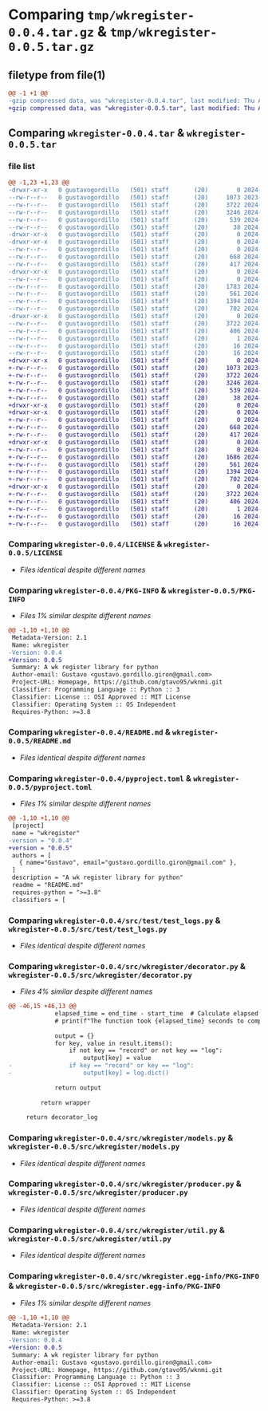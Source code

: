 # Comparing `tmp/wkregister-0.0.4.tar.gz` & `tmp/wkregister-0.0.5.tar.gz`

## filetype from file(1)

```diff
@@ -1 +1 @@
-gzip compressed data, was "wkregister-0.0.4.tar", last modified: Thu Apr 18 18:29:33 2024, max compression
+gzip compressed data, was "wkregister-0.0.5.tar", last modified: Thu Apr 18 18:34:57 2024, max compression
```

## Comparing `wkregister-0.0.4.tar` & `wkregister-0.0.5.tar`

### file list

```diff
@@ -1,23 +1,23 @@
-drwxr-xr-x   0 gustavogordillo   (501) staff       (20)        0 2024-04-18 18:29:33.308839 wkregister-0.0.4/
--rw-r--r--   0 gustavogordillo   (501) staff       (20)     1073 2023-11-28 19:55:03.000000 wkregister-0.0.4/LICENSE
--rw-r--r--   0 gustavogordillo   (501) staff       (20)     3722 2024-04-18 18:29:33.308557 wkregister-0.0.4/PKG-INFO
--rw-r--r--   0 gustavogordillo   (501) staff       (20)     3246 2024-04-17 16:54:30.000000 wkregister-0.0.4/README.md
--rw-r--r--   0 gustavogordillo   (501) staff       (20)      539 2024-04-18 18:29:22.000000 wkregister-0.0.4/pyproject.toml
--rw-r--r--   0 gustavogordillo   (501) staff       (20)       38 2024-04-18 18:29:33.308893 wkregister-0.0.4/setup.cfg
-drwxr-xr-x   0 gustavogordillo   (501) staff       (20)        0 2024-04-18 18:29:33.306551 wkregister-0.0.4/src/
-drwxr-xr-x   0 gustavogordillo   (501) staff       (20)        0 2024-04-18 18:29:33.306788 wkregister-0.0.4/src/test/
--rw-r--r--   0 gustavogordillo   (501) staff       (20)        0 2024-04-15 18:05:55.000000 wkregister-0.0.4/src/test/__init__.py
--rw-r--r--   0 gustavogordillo   (501) staff       (20)      668 2024-04-18 17:44:42.000000 wkregister-0.0.4/src/test/test_logs.py
--rw-r--r--   0 gustavogordillo   (501) staff       (20)      417 2024-04-18 17:44:39.000000 wkregister-0.0.4/src/test.py
-drwxr-xr-x   0 gustavogordillo   (501) staff       (20)        0 2024-04-18 18:29:33.307467 wkregister-0.0.4/src/wkregister/
--rw-r--r--   0 gustavogordillo   (501) staff       (20)        0 2024-04-15 16:15:44.000000 wkregister-0.0.4/src/wkregister/__init__.py
--rw-r--r--   0 gustavogordillo   (501) staff       (20)     1783 2024-04-18 18:29:13.000000 wkregister-0.0.4/src/wkregister/decorator.py
--rw-r--r--   0 gustavogordillo   (501) staff       (20)      561 2024-04-18 17:43:57.000000 wkregister-0.0.4/src/wkregister/models.py
--rw-r--r--   0 gustavogordillo   (501) staff       (20)     1394 2024-04-18 17:39:56.000000 wkregister-0.0.4/src/wkregister/producer.py
--rw-r--r--   0 gustavogordillo   (501) staff       (20)      702 2024-04-18 17:45:49.000000 wkregister-0.0.4/src/wkregister/util.py
-drwxr-xr-x   0 gustavogordillo   (501) staff       (20)        0 2024-04-18 18:29:33.308320 wkregister-0.0.4/src/wkregister.egg-info/
--rw-r--r--   0 gustavogordillo   (501) staff       (20)     3722 2024-04-18 18:29:33.000000 wkregister-0.0.4/src/wkregister.egg-info/PKG-INFO
--rw-r--r--   0 gustavogordillo   (501) staff       (20)      406 2024-04-18 18:29:33.000000 wkregister-0.0.4/src/wkregister.egg-info/SOURCES.txt
--rw-r--r--   0 gustavogordillo   (501) staff       (20)        1 2024-04-18 18:29:33.000000 wkregister-0.0.4/src/wkregister.egg-info/dependency_links.txt
--rw-r--r--   0 gustavogordillo   (501) staff       (20)       16 2024-04-18 18:29:33.000000 wkregister-0.0.4/src/wkregister.egg-info/requires.txt
--rw-r--r--   0 gustavogordillo   (501) staff       (20)       16 2024-04-18 18:29:33.000000 wkregister-0.0.4/src/wkregister.egg-info/top_level.txt
+drwxr-xr-x   0 gustavogordillo   (501) staff       (20)        0 2024-04-18 18:34:57.636356 wkregister-0.0.5/
+-rw-r--r--   0 gustavogordillo   (501) staff       (20)     1073 2023-11-28 19:55:03.000000 wkregister-0.0.5/LICENSE
+-rw-r--r--   0 gustavogordillo   (501) staff       (20)     3722 2024-04-18 18:34:57.636075 wkregister-0.0.5/PKG-INFO
+-rw-r--r--   0 gustavogordillo   (501) staff       (20)     3246 2024-04-17 16:54:30.000000 wkregister-0.0.5/README.md
+-rw-r--r--   0 gustavogordillo   (501) staff       (20)      539 2024-04-18 18:34:49.000000 wkregister-0.0.5/pyproject.toml
+-rw-r--r--   0 gustavogordillo   (501) staff       (20)       38 2024-04-18 18:34:57.636409 wkregister-0.0.5/setup.cfg
+drwxr-xr-x   0 gustavogordillo   (501) staff       (20)        0 2024-04-18 18:34:57.633686 wkregister-0.0.5/src/
+drwxr-xr-x   0 gustavogordillo   (501) staff       (20)        0 2024-04-18 18:34:57.634056 wkregister-0.0.5/src/test/
+-rw-r--r--   0 gustavogordillo   (501) staff       (20)        0 2024-04-15 18:05:55.000000 wkregister-0.0.5/src/test/__init__.py
+-rw-r--r--   0 gustavogordillo   (501) staff       (20)      668 2024-04-18 17:44:42.000000 wkregister-0.0.5/src/test/test_logs.py
+-rw-r--r--   0 gustavogordillo   (501) staff       (20)      417 2024-04-18 17:44:39.000000 wkregister-0.0.5/src/test.py
+drwxr-xr-x   0 gustavogordillo   (501) staff       (20)        0 2024-04-18 18:34:57.634770 wkregister-0.0.5/src/wkregister/
+-rw-r--r--   0 gustavogordillo   (501) staff       (20)        0 2024-04-15 16:15:44.000000 wkregister-0.0.5/src/wkregister/__init__.py
+-rw-r--r--   0 gustavogordillo   (501) staff       (20)     1686 2024-04-18 18:34:31.000000 wkregister-0.0.5/src/wkregister/decorator.py
+-rw-r--r--   0 gustavogordillo   (501) staff       (20)      561 2024-04-18 17:43:57.000000 wkregister-0.0.5/src/wkregister/models.py
+-rw-r--r--   0 gustavogordillo   (501) staff       (20)     1394 2024-04-18 17:39:56.000000 wkregister-0.0.5/src/wkregister/producer.py
+-rw-r--r--   0 gustavogordillo   (501) staff       (20)      702 2024-04-18 17:45:49.000000 wkregister-0.0.5/src/wkregister/util.py
+drwxr-xr-x   0 gustavogordillo   (501) staff       (20)        0 2024-04-18 18:34:57.635776 wkregister-0.0.5/src/wkregister.egg-info/
+-rw-r--r--   0 gustavogordillo   (501) staff       (20)     3722 2024-04-18 18:34:57.000000 wkregister-0.0.5/src/wkregister.egg-info/PKG-INFO
+-rw-r--r--   0 gustavogordillo   (501) staff       (20)      406 2024-04-18 18:34:57.000000 wkregister-0.0.5/src/wkregister.egg-info/SOURCES.txt
+-rw-r--r--   0 gustavogordillo   (501) staff       (20)        1 2024-04-18 18:34:57.000000 wkregister-0.0.5/src/wkregister.egg-info/dependency_links.txt
+-rw-r--r--   0 gustavogordillo   (501) staff       (20)       16 2024-04-18 18:34:57.000000 wkregister-0.0.5/src/wkregister.egg-info/requires.txt
+-rw-r--r--   0 gustavogordillo   (501) staff       (20)       16 2024-04-18 18:34:57.000000 wkregister-0.0.5/src/wkregister.egg-info/top_level.txt
```

### Comparing `wkregister-0.0.4/LICENSE` & `wkregister-0.0.5/LICENSE`

 * *Files identical despite different names*

### Comparing `wkregister-0.0.4/PKG-INFO` & `wkregister-0.0.5/PKG-INFO`

 * *Files 1% similar despite different names*

```diff
@@ -1,10 +1,10 @@
 Metadata-Version: 2.1
 Name: wkregister
-Version: 0.0.4
+Version: 0.0.5
 Summary: A wk register library for python
 Author-email: Gustavo <gustavo.gordillo.giron@gmail.com>
 Project-URL: Homepage, https://github.com/gtavo95/wknmi.git
 Classifier: Programming Language :: Python :: 3
 Classifier: License :: OSI Approved :: MIT License
 Classifier: Operating System :: OS Independent
 Requires-Python: >=3.8
```

### Comparing `wkregister-0.0.4/README.md` & `wkregister-0.0.5/README.md`

 * *Files identical despite different names*

### Comparing `wkregister-0.0.4/pyproject.toml` & `wkregister-0.0.5/pyproject.toml`

 * *Files 1% similar despite different names*

```diff
@@ -1,10 +1,10 @@
 [project]
 name = "wkregister"
-version = "0.0.4"
+version = "0.0.5"
 authors = [
   { name="Gustavo", email="gustavo.gordillo.giron@gmail.com" },
 ]
 description = "A wk register library for python"
 readme = "README.md"
 requires-python = ">=3.8"
 classifiers = [
```

### Comparing `wkregister-0.0.4/src/test/test_logs.py` & `wkregister-0.0.5/src/test/test_logs.py`

 * *Files identical despite different names*

### Comparing `wkregister-0.0.4/src/wkregister/decorator.py` & `wkregister-0.0.5/src/wkregister/decorator.py`

 * *Files 4% similar despite different names*

```diff
@@ -46,15 +46,13 @@
             elapsed_time = end_time - start_time  # Calculate elapsed time
             # print(f"The function took {elapsed_time} seconds to complete.")
 
             output = {}
             for key, value in result.items():
                 if not key == "record" or not key == "log":
                     output[key] = value
-                if key == "record" or key == "log":
-                    output[key] = log.dict()
 
             return output
 
         return wrapper
 
     return decorator_log
```

### Comparing `wkregister-0.0.4/src/wkregister/models.py` & `wkregister-0.0.5/src/wkregister/models.py`

 * *Files identical despite different names*

### Comparing `wkregister-0.0.4/src/wkregister/producer.py` & `wkregister-0.0.5/src/wkregister/producer.py`

 * *Files identical despite different names*

### Comparing `wkregister-0.0.4/src/wkregister/util.py` & `wkregister-0.0.5/src/wkregister/util.py`

 * *Files identical despite different names*

### Comparing `wkregister-0.0.4/src/wkregister.egg-info/PKG-INFO` & `wkregister-0.0.5/src/wkregister.egg-info/PKG-INFO`

 * *Files 1% similar despite different names*

```diff
@@ -1,10 +1,10 @@
 Metadata-Version: 2.1
 Name: wkregister
-Version: 0.0.4
+Version: 0.0.5
 Summary: A wk register library for python
 Author-email: Gustavo <gustavo.gordillo.giron@gmail.com>
 Project-URL: Homepage, https://github.com/gtavo95/wknmi.git
 Classifier: Programming Language :: Python :: 3
 Classifier: License :: OSI Approved :: MIT License
 Classifier: Operating System :: OS Independent
 Requires-Python: >=3.8
```

